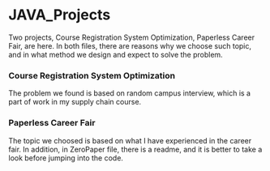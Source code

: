 # JAVA_Projects
Two projects, Course Registration System Optimization, Paperless Career Fair, are here.
In both files, there are reasons why we choose such topic, and in what method we design and expect to solve the problem.
### Course Registration System Optimization
The problem we found is based on random campus interview, which is a part of work in my supply chain course.
### Paperless Career Fair
The topic we choosed is based on what I have experienced in the career fair.
In addition, in ZeroPaper file, there is a readme, and it is better to take a look before jumping into the code.
